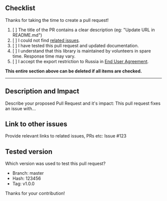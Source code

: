 ## Checklist

Thanks for taking the time to create a pull request!

1. [ ] The title of the PR contains a clear description (eg: "Update URL in README.md")
2. [ ] I could not find [related issues](https://github.com/Erriez/pyside6-nuitka-deployment/issues?q=is%3Aissue).
3. [ ] I have tested this pull request and updated documentation.
4. [ ] I understand that this library is maintained by volunteers in spare time. Response time may vary.
4. [ ] I accept the export restriction to Russia in [End User Agreement](https://github.com/Erriez/pyside6-nuitka-deployment/blob/master/END_USER_AGREEMENT.md).

**This entire section above can be deleted if all items are checked.**

-----------

## Description and Impact
Describe your proposed Pull Request and it's impact:
This pull request fixes an issue with...

## Link to other issues
Provide relevant links to related issues, PRs etc:
Issue #123

## Tested version
Which version was used to test this pull request? 
- Branch: master
- Hash: 123456
- Tag: v1.0.0

Thanks for your contribution!

